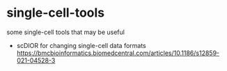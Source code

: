 # single-cell-tools
some single-cell tools that may be useful
- scDIOR for changing single-cell data formats https://bmcbioinformatics.biomedcentral.com/articles/10.1186/s12859-021-04528-3
